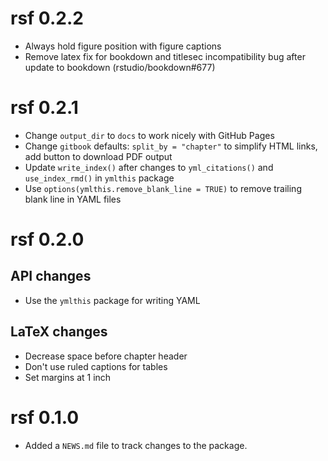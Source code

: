 # rsf 0.2.2

* Always hold figure position with figure captions
* Remove latex fix for bookdown and titlesec incompatibility bug after update to bookdown (rstudio/bookdown#677)

# rsf 0.2.1

* Change `output_dir` to `docs` to work nicely with GitHub Pages
* Change `gitbook` defaults: `split_by = "chapter"` to simplify HTML links, add button to download PDF output
* Update `write_index()` after changes to `yml_citations()` and `use_index_rmd()` in `ymlthis` package
* Use `options(ymlthis.remove_blank_line = TRUE)` to remove trailing blank line in YAML files

# rsf 0.2.0

## API changes

* Use the `ymlthis` package for writing YAML

## LaTeX changes

* Decrease space before chapter header
* Don't use ruled captions for tables
* Set margins at 1 inch

# rsf 0.1.0

* Added a `NEWS.md` file to track changes to the package.

